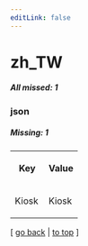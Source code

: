 ```yaml
---
editLink: false
---
```


# zh_TW

##### All missed: 1


### json

##### Missing: 1

<table width="100%">
<tr><th width="50%">

Key

</th><th width="50%">

Value

</th></tr>
<tr><td width="50%">

Kiosk

</td><td width="50%">

Kiosk

</td></tr>
</table>

[ [go back](../status.md) | [to top](#) ]


